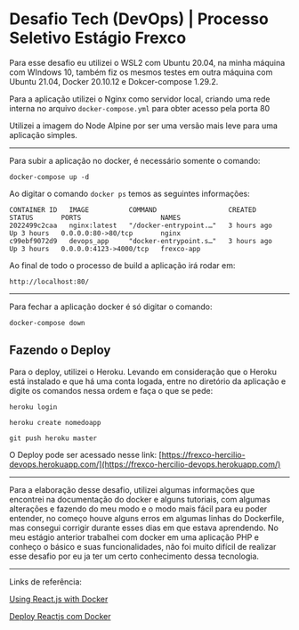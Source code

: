 # **Desafio Tech (DevOps) | Processo Seletivo Estágio Frexco**

Para esse desafio eu utilizei o WSL2 com Ubuntu 20.04, na minha máquina com WIndows 10, também fiz os mesmos testes em outra máquina com Ubuntu 21.04, Docker 20.10.12 e Dokcer-compose 1.29.2.

Para a aplicação utilizei o Nginx como servidor local, criando uma rede interna no arquivo ``docker-compose.yml`` para obter acesso pela porta 80

Utilizei a imagem do Node Alpine por ser uma versão mais leve para uma aplicação simples.

---

Para subir a aplicação no docker, é necessário somente o comando:

````
docker-compose up -d
````

Ao digitar o comando ````docker ps```` temos as seguintes informações:

````
CONTAINER ID   IMAGE          COMMAND                  CREATED       STATUS       PORTS                    NAMES
2022499c2caa   nginx:latest   "/docker-entrypoint.…"   3 hours ago   Up 3 hours   0.0.0.0:80->80/tcp       nginx
c99ebf9072d9   devops_app     "docker-entrypoint.s…"   3 hours ago   Up 3 hours   0.0.0.0:4123->4000/tcp   frexco-app
````


Ao final de todo o processo de build a aplicação irá rodar em:

````
http://localhost:80/
````
---

Para fechar a aplicação docker é só digitar o comando:

````
docker-compose down
````



## Fazendo o Deploy
Para o deploy, utilizei o Heroku. Levando em consideração que o Heroku está instalado e que há uma conta logada, entre no diretório da aplicação e digite os comandos nessa ordem e faça o que se pede:

````
heroku login
````

````
heroku create nomedoapp
````


````
git push heroku master
````

O Deploy pode ser acessado nesse link: [https://frexco-hercilio-devops.herokuapp.com/](https://frexco-hercilio-devops.herokuapp.com/) 


---


Para a elaboração desse desafio, utilizei algumas informações que encontrei na documentação do docker e alguns tutoriais, com algumas alterações e fazendo do meu modo e o modo mais fácil para eu poder entender, no começo houve alguns erros em algumas linhas do Dockerfile, mas consegui corrigir durante esses dias em que estava aprendendo. 
No meu estágio anterior trabalhei com docker em uma aplicação PHP e conheço o básico e suas funcionalidades, não foi muito difícil de realizar esse desafio por eu ja ter um certo conhecimento dessa tecnologia. 

---

Links de referência:

[Using React.js with Docker
](https://www.pluralsight.com/guides/using-react.js-with-docker)

[Deploy Reactjs com Docker](https://kledenai.medium.com/deploy-reactjs-com-docker-1769cf7a5f74)